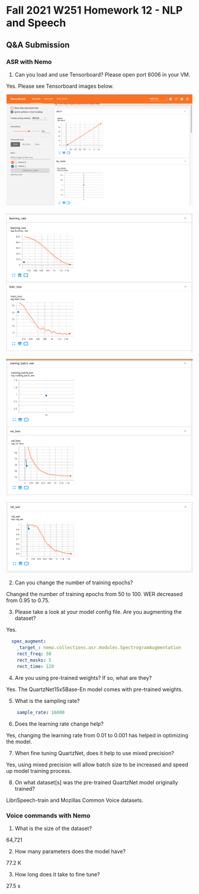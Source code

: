# Fall 2021 W251 Homework 12 - NLP and Speech

## Q&A Submission

### ASR with Nemo

1. Can you load and use Tensorboard? Please open port 6006 in your VM.

Yes. Please see Tensorboard images below.

![image](images/image1.png)

![image](images/image2.png)

![image](images/image3.png)

![image](images/image4.png)


2. Can you change the number of training epochs?

Changed the number of training epochs from 50 to 100. WER decreased from 0.95 to 0.75.

3. Please take a look at your model config file. Are you augmenting the dataset?

Yes.

```yaml
  spec_augment:
    _target_: nemo.collections.asr.modules.SpectrogramAugmentation
    rect_freq: 50
    rect_masks: 5
    rect_time: 120
```

4. Are you using pre-trained weights? If so, what are they?

Yes. The QuartzNet15x5Base-En model comes with pre-trained weights.

5. What is the sampling rate?

```yaml
    sample_rate: 16000
```

6. Does the learning rate change help?

Yes, changing the learning rate from 0.01 to 0.001 has helped in optimizing the model.

7. When fine tuning QuartzNet, does it help to use mixed precision?

Yes, using mixed precision will allow batch size to be increased and speed up model training process.

8. On what dataset[s] was the pre-trained QuartzNet model originally trained?

LibriSpeech-train and Mozillas Common Voice datasets.

### Voice commands with Nemo

1. What is the size of the dataset?

64,721

2. How many parameters does the model have?

77.2 K

3. How long does it take to fine tune?

27.5 s

